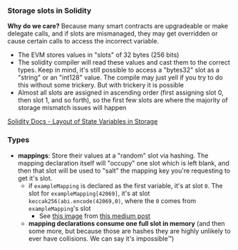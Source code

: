 ### Storage slots in Solidity

**Why do we care?** Because many smart contracts are upgradeable or make delegate calls, and if slots are mismanaged, they may get overridden or cause certain calls to access the incorrect variable. 
- The EVM stores values in "slots" of 32 bytes (256 bits)
- The solidity compiler will read these values and cast them to the correct types. Keep in mind, it's still possible to access a "bytes32" slot as a "string" or an "int128" value. The compile may just yell if you try to do this without some trickery. But with trickery it is possible
- Almost all slots are assigned in ascending order (first assigning slot 0, then slot 1, and so forth), so the first few slots are where the majority of storage mismatch issues will happen

[Solidity Docs - Layout of State Variables in Storage](https://docs.soliditylang.org/en/latest/internals/layout_in_storage.html#layout-of-state-variables-in-storage)

### Types

- **mappings**: Store their values at a "random" slot via hashing. The mapping declaration itself will "occupy" one slot which is left blank, and then that slot will be used to "salt" the mapping key you're requesting to get it's slot.
  - if `exampleMapping` is declared as the first variable, it's at slot `0`. The slot for `exampleMapping[42069]`, it's at slot `keccak256(abi.encode(42069,0)`, where the `0` comes from `exampleMapping`'s slot
    - See [this image](https://miro.medium.com/max/1400/1*YKIFfJIaAlHpPrtPMXeCbA.png) from [this medium post](https://medium.com/coinmonks/solidity-tutorial-all-about-mappings-29a12269ee14) 
  - **mapping declarations consume one full slot in memory** (and then some more, but because those are hashes they are highly unlikely to ever have collisions. We can say it's impossible™️)
